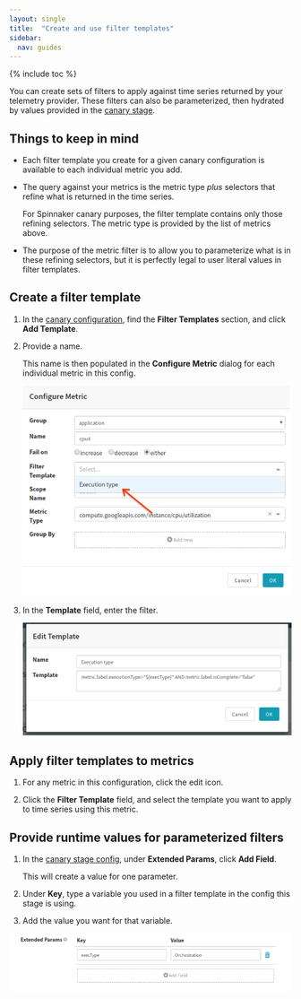 ```yaml
---
layout: single
title:  "Create and use filter templates"
sidebar:
  nav: guides
---
```


{% include toc %}

You can create sets of filters to apply against time series returned by your
telemetry provider. These filters can also be parameterized, then hydrated by
values provided in the [canary
stage](/guides/user/canary/stage/#extended-params).

## Things to keep in mind

* Each filter template you create for a given canary configuration is available
to each individual metric you add.

* The query against your metrics is the metric type _plus_ selectors that refine
what is returned in the time series.

   For Spinnaker canary purposes, the filter template contains only those
   refining selectors. The metric type is provided by the list of metrics above.

* The purpose of the metric filter is to allow you to parameterize what
is in these refining selectors, but it is perfectly legal to user literal
values in filter templates.

## Create a filter template

1. In the [canary configuration](/guides/user/canary/config/), find the __Filter
Templates__ section, and click __Add Template__.

1. Provide a name.

   This name is then populated in the __Configure Metric__ dialog for each
   individual metric in this config.

   ![Simple query template](/guides/user/canary/config/filter_templates/configure_metric_dialog.png)

1. In the __Template__ field, enter the filter.

   ![Simple query template](/guides/user/canary/config/filter_templates/a_filter_template.png)

## Apply filter templates to metrics

1. For any metric in this configuration, click the edit icon.

1. Click the __Filter Template__ field, and select the template you want to
apply to time series using this metric.

## Provide runtime values for parameterized filters

1. In the [canary stage config](/guides/user/canary/stage/), under __Extended
Params__, click __Add Field__.

   This will create a value for one parameter.

2. Under __Key__, type a variable you used in a filter template in the config
this stage is using.

3. Add the value you want for that variable.

![](/guides/user/canary/config/filter_templates/extended_params.png)
